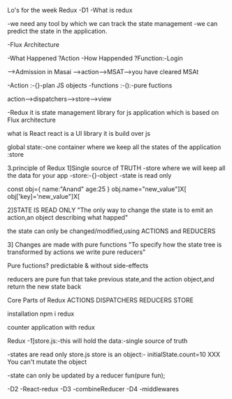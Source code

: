 Lo's for the week
Redux
-D1
    -What is redux

-we need any tool by which we can track the state management
-we can predict the state in the application.

-Flux Architecture

-What Happened ?Action
-How Happended ?Function:-Login

-->Admission in Masai -->action-->MSAT-->you have cleared MSAt

-Action :-{}-plan JS objects
-functions :-():-pure fuctions

action-->dispatchers-->store-->view

-Redux
it is state management library for js application which is based on Flux architecture 

what is React
react is a UI library it is build over js

global state:-one container where we keep all the states of the application :store


3.principle of Redux
1]Single source of TRUTH
-store where we will keep all the data for your app
-store:-{}-object
-state is read only

const obj={
    name:"Anand"
    age:25
}
obj.name="new_value"]X[
obj['key]='new_value"]X[

2]STATE IS READ ONLY
"The only way to change the state is to emit an action,an object describing what happed"

the state can only be changed/modified,using ACTIONS and REDUCERS

3] Changes are made with pure functions
"To specify how the state tree is transformed by actions we write pure reducers"

Pure fuctions?
predictable & without side-effects

reducers are pure fun that take previous state,and the action object,and return the new state back


Core Parts of Redux
ACTIONS
DISPATCHERS
REDUCERS
STORE

installation 
npm i redux

counter application with redux

Redux
-1]store.js:-this will hold the data:-single source of truth

-states are read only
store.js store is an object:-
initialState.count=10 XXX You can't mutate the object

-state can only be updated by a reducer fun(pure fun);


-D2
    -React-redux
-D3
    -combineReducer
-D4
    -middlewares